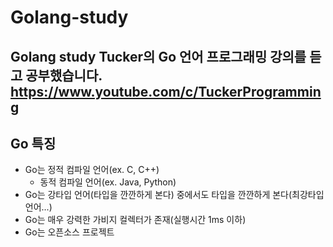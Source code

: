 # Golang-study
Golang study
Tucker의 Go 언어 프로그래밍 강의를 듣고 공부했습니다.
https://www.youtube.com/c/TuckerProgramming
---
## Go 특징
- Go는 정적 컴파일 언어(ex. C, C++)
  - 동적 컴파일 언어(ex. Java, Python)
- Go는 강타입 언어(타입을 깐깐하게 본다) 중에서도 타입을 깐깐하게 본다(최강타입 언어...)
- Go는 매우 강력한 가비지 컬렉터가 존재(실행시간 1ms 이하)
- Go는 오픈소스 프로젝트
